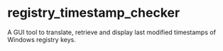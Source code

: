 # registry_timestamp_checker
A GUI tool to translate, retrieve and display last modified timestamps of Windows registry keys.
